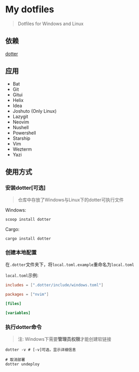 # My dotfiles

> Dotfiles for Windows and Linux

## 依赖

[dotter](https://github.com/SuperCuber/dotter)

## 应用

- Bat
- Git
- Gitui
- Helix
- Idea
- Joshuto (Only Linux)
- Lazygit
- Neovim
- Nushell
- Powershell
- Starship
- Vim
- Wezterm
- Yazi

## 使用方式

### 安装dotter[可选]

> 仓库中存放了Windows与Linux下的dotter可执行文件

Windows:

```powershell
scoop install dotter
```

Cargo:

```shell
cargo install dotter
```

### 创建本地配置

在`.dotter`文件夹下，将`local.toml.example`重命名为`local.toml`

`local.toml`示例:

```toml
includes = [".dotter/include/windows.toml"]

packages = ["nvim"]

[files]

[variables]
```

### 执行dotter命令

> 注: Windows下需要**管理员权限**才能创建软链接

```shell
dotter -v # [-v]可选，显示详细信息

# 取消部署
dotter undeploy
```


